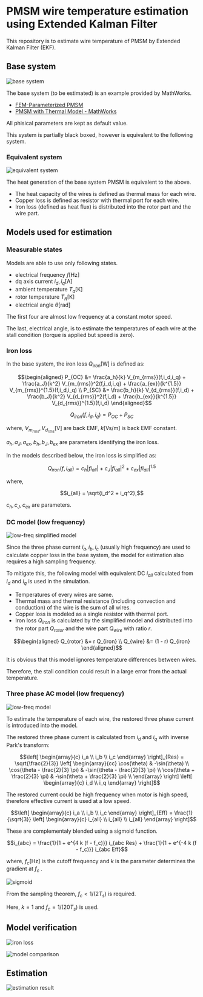 # PMSM wire temperature estimation using Extended Kalman Filter

This repository is to estimate wire temperature of PMSM by Extended Kalman Filter (EKF).

## Base system

![base system](docs/figures/model_base.png)

The base system (to be estimated) is an example provided by MathWorks.

- [FEM-Parameterized PMSM](https://jp.mathworks.com/help/sps/ref/femparameterizedpmsm.html)
- [PMSM with Thermal Model - MathWorks](https://jp.mathworks.com/help/sps/ug/pmsm-with-thermal-model.html)

All phisical parameters are kept as default value.

This system is partially black boxed, however is equivalent to the following system.

### Equivalent system

![equivalent system](docs/figures/model_equivalent.png)

The heat generation of the base system PMSM is equivalent to the above.

- The heat capacity of the wires is defined as thermal mass for each wire.
- Copper loss is defined as resistor with thermal port for each wire.
- Iron loss (defined as heat flux) is distributed into the rotor part and the wire part.

## Models used for estimation

### Measurable states

Models are able to use only following states.

- electrical frequency $`f \mathrm{[Hz]}`$
- dq axis current $`i_d, i_q \mathrm{[A]}`$
- ambient temperature $`T_a \mathrm{[K]}`$
- rotor temperature $`T_R \mathrm{[K]}`$
- electrical angle $`\theta \mathrm{[rad]}`$

The first four are almost low frequency at a constant motor speed.

The last, electrical angle, is to estimate the temperatures of each wire at the stall condition (torque is applied but speed is zero).

### Iron loss

In the base system, the iron loss $`Q_{iron} \mathrm{[W]}`$ is defined as:

```math
\begin{aligned}
P_{OC} &= \frac{a_h}{k} V_{m_{rms}}(f,i_d,i_q)
+ \frac{a_J}{k^2} V_{m_{rms}}^2(f,i_d,i_q)
+ \frac{a_{ex}}{k^{1.5}} V_{m_{rms}}^{1.5}(f,i_d,i_q) \\

P_{SC} &= \frac{b_h}{k} V_{d_{rms}}(f,i_d)
+ \frac{b_J}{k^2} V_{d_{rms}}^2(f,i_d)
+ \frac{b_{ex}}{k^{1.5}} V_{d_{rms}}^{1.5}(f,i_d)
\end{aligned}
```

```math
Q_{iron}(f,i_d,i_q) = P_{OC} + P_{SC}
```

where, $`V_{m_{rms}}, V_{d_{rms}} \mathrm{[V]}`$ are back EMF, $`k \mathrm{[Vs/m]}`$ is back EMF constant.

$`a_h, a_J, a_{ex}, b_h, b_J, b_{ex}`$ are parameters identifying the iron loss.

In the models described below, the iron loss is simplified as:

```math
Q_{iron}(f,i_{all}) = c_h |f i_{all}| + c_J |f i_{all}|^2 + c_{ex} |f i_{all}|^{1.5}
```

where,

```math
i_{all} = \sqrt{i_d^2 + i_q^2},
```

$`c_h, c_J, c_{ex}`$ are parameters.

### DC model (low frequency)

![low-freq simplified model](docs/figures/model_low_freq_simplified.png)

Since the three phase current $`i_a, i_b, i_c`$ (usually high frequency) are used to calculate copper loss in the base system, the model for estimation also requires a high sampling frequency.

To mitigate this, the following model with equivalent DC $`i_{all}`$ calculated from $`i_d`$ and $`i_q`$ is used in the simulation.

- Temperatures of every wires are same.
- Thermal mass and thermal resistance (including convection and conduction) of the wire is the sum of all wires.
- Copper loss is modeled as a single resistor with thermal port.
- Iron loss $`Q_{iron}`$ is calculated by the simplified model and distributed into the rotor part $`Q_{rotor}`$ and the wire part $`Q_{wire}`$ with ratio $`r`$.

```math
\begin{aligned}
Q_{rotor} &= r Q_{iron} \\
Q_{wire} &= (1 - r) Q_{iron}
\end{aligned}
```

It is obvious that this model ignores temperature differences between wires.

Therefore, the stall condition could result in a large error from the actual temperature.

### Three phase AC model (low frequency)

![low-freq model](docs/figures/model_low_freq.png)

To estimate the temperature of each wire, the restored three phase current is introduced into the model.

The restored three phase current is calculated from $`i_d`$ and $`i_q`$ with inverse Park's transform:

```math
\left[ \begin{array}{c}
i_a \\ i_b \\ i_c
\end{array} \right]_{Res}
=
\sqrt{\frac{2}{3}} \left[ \begin{array}{cc}
\cos(\theta) & -\sin(\theta) \\
\cos(\theta - \frac{2}{3} \pi) & -\sin(\theta - \frac{2}{3} \pi) \\
\cos(\theta + \frac{2}{3} \pi) & -\sin(\theta + \frac{2}{3} \pi) \\
\end{array} \right]

\left[ \begin{array}{c}
i_d \\ i_q
\end{array} \right]
```

The restored current could be high frequency when motor is high speed, therefore effective current is used at a low speed.

```math
\left[ \begin{array}{c}
i_a \\ i_b \\ i_c
\end{array} \right]_{Eff}
=
\frac{1}{\sqrt{3}} \left[ \begin{array}{c}
i_{all} \\ i_{all} \\ i_{all}
\end{array} \right]
```

These are complementaly blended using a sigmoid function.

```math
i_{abc} = \frac{1}{1 + e^{4 k (f - f_c)}} i_{abc Res} + \frac{1}{1 + e^{-4 k (f - f_c)}} i_{abc Eff}
```

where, $`f_c \mathrm{[Hz]}`$ is the cutoff frequency and $`k`$ is the parameter determines the gradient at $`f_c`$ .

![sigmoid](docs/figures/sigmoid.png)

From the sampling theorem, $`f_c < 1 / (2 T_s)`$ is required.

Here, $`k = 1`$ and $`f_c = 1 / (20 T_s)`$ is used.

## Model verification

![iron loss](docs/figures/iron_loss_comparison.png)

![model comparison](docs/figures/thermal_model_comparison.png)

## Estimation

![estimation result](docs/figures/estimation_verification.png)
